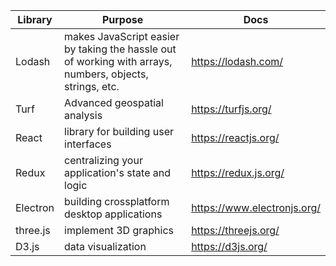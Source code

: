 | Library  | Purpose | Docs |
| ------------- | ------------- | ------------- |
| Lodash  | makes JavaScript easier by taking the hassle out of working with arrays, numbers, objects, strings, etc.  | https://lodash.com/  |
| Turf  | Advanced geospatial analysis  | https://turfjs.org/  |
| React  | library for building user interfaces  |  https://reactjs.org/  |
| Redux  | centralizing your application's state and logic  |  https://redux.js.org/  |
| Electron  | building crossplatform desktop applications  |  https://www.electronjs.org/  |
| three.js  | implement 3D graphics  |  https://threejs.org/  |
| D3.js  | data visualization  |  https://d3js.org/  |
